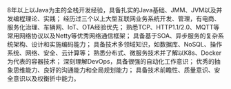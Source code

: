 
8年以上以Java为主的全栈开发经验，具备扎实的Java基础、JMM、JVM以及并发编程理论、实践；
经历过三个以上大型互联网业务系统开发、管理，有电商、服务化治理、车辆网、IoT、OTA经验优先；
熟悉TCP、HTTP1.1/2.0、MQTT等常用网络协议以及Netty等优秀网络通信框架；
具备基于SOA、异步服务的复杂系统架构、设计和实施编码能力；
具备技术多领域知识，如数据库、NoSQL、操作系统、网络、安全、云计算等；
熟悉分布式、微服务技术并了解以K8s、Docker为代表的容器技术；
深刻理解DevOps，具备很强的自动化工作意识；
优秀的抽象思维能力、良好的沟通能力和全局规划能力；
具备技术前瞻性、质量意识、安全意识以及权衡折中能力。